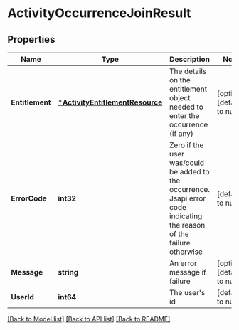 # ActivityOccurrenceJoinResult

## Properties
Name | Type | Description | Notes
------------ | ------------- | ------------- | -------------
**Entitlement** | [***ActivityEntitlementResource**](ActivityEntitlementResource.md) | The details on the entitlement object needed to enter the occurrence (if any) | [optional] [default to null]
**ErrorCode** | **int32** | Zero if the user was/could be added to the occurrence. Jsapi error code indicating the reason of the failure otherwise | [default to null]
**Message** | **string** | An error message if failure | [optional] [default to null]
**UserId** | **int64** | The user&#39;s id | [default to null]

[[Back to Model list]](../README.md#documentation-for-models) [[Back to API list]](../README.md#documentation-for-api-endpoints) [[Back to README]](../README.md)


